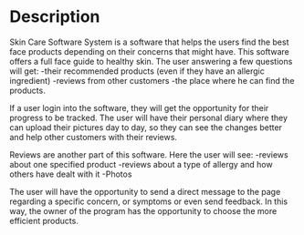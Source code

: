 # Description

Skin Care Software System is a software that helps the users find the best face products depending on their concerns that might have. This software offers a full face guide to healthy skin. 
The user answering a few questions will get:
-their recommended products (even if they have an allergic  ingredient)
-reviews from other customers
-the place where he can find the products.

If a user login into the software, they will get the opportunity for their progress to be tracked. The user will have their personal diary where they can upload their pictures day to day, so they can see the changes better and help other customers with their reviews.

Reviews are another part of this software.
Here the user will see:
-reviews about one specified product
-reviews about a type of allergy and how others have dealt with it
-Photos

The user will have the opportunity to send a direct message to the page regarding a specific concern, or symptoms or even send feedback. In this way, the owner of the program has the opportunity to choose the more efficient products.


